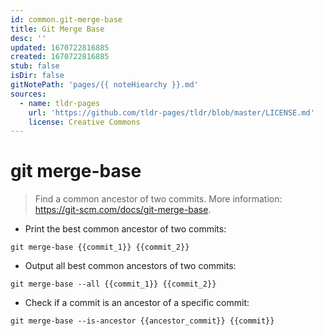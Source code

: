 ```yaml
---
id: common.git-merge-base
title: Git Merge Base
desc: ''
updated: 1670722816885
created: 1670722816885
stub: false
isDir: false
gitNotePath: 'pages/{{ noteHiearchy }}.md'
sources:
  - name: tldr-pages
    url: 'https://github.com/tldr-pages/tldr/blob/master/LICENSE.md'
    license: Creative Commons
---
```

# git merge-base

> Find a common ancestor of two commits.
> More information: <https://git-scm.com/docs/git-merge-base>.

- Print the best common ancestor of two commits:

`git merge-base {{commit_1}} {{commit_2}}`

- Output all best common ancestors of two commits:

`git merge-base --all {{commit_1}} {{commit_2}}`

- Check if a commit is an ancestor of a specific commit:

`git merge-base --is-ancestor {{ancestor_commit}} {{commit}}`

